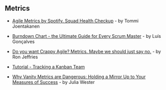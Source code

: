 ## Metrics

- [Agile Metrics by Spotify. Squad Health Checkup](https://medium.com/@joentakanen/agile-metrics-by-spotify-4c8653f6984) - by Tommi Joentakanen

- [Burndown Chart - the Ultimate Guide for Every Scrum Master](https://luis-goncalves.com/burndown-chart-ultimate-guide/) - by Luís Gonçalves

- [Do you want Crappy Agile? Metrics. Maybe we should just say no.](http://ronjeffries.com/articles/016-03/you-want/) - by Ron Jeffries

- [Tutorial - Tracking a Kanban Team](https://confluence.atlassian.com/agile/jira-agile-user-s-guide/jira-agile-tutorials/tutorial-tracking-a-kanban-team)

- [Why Vanity Metrics are Dangerous: Holding a Mirror Up to Your Measures of Success](https://leankit.com/blog/2016/03/why-vanity-metrics-are-dangerous-holding-a-mirror-up-to-your-measures-of-success/) - by Julia Wester
